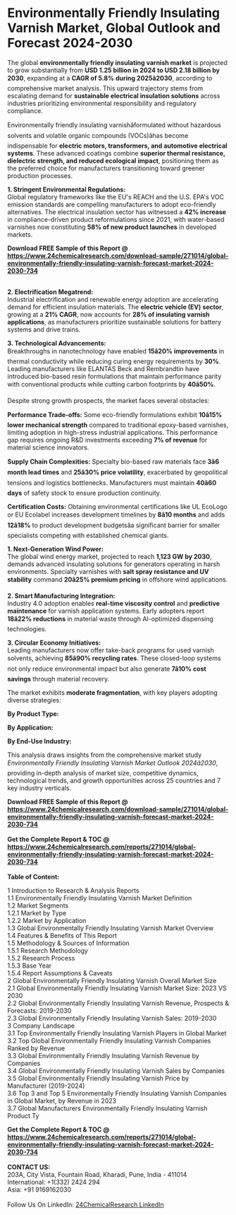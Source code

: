<h1>Environmentally Friendly Insulating Varnish Market, Global Outlook and Forecast 2024-2030</h1><p>The global <strong>environmentally friendly insulating varnish market</strong> is projected to grow substantially from <strong>USD 1.25 billion in 2024 to USD 2.18 billion by 2030</strong>, expanding at a <strong>CAGR of 5.8% during 2025â2030</strong>, according to comprehensive market analysis. This upward trajectory stems from escalating demand for <strong>sustainable electrical insulation solutions</strong> across industries prioritizing environmental responsibility and regulatory compliance.</p><p>Environmentally friendly insulating varnishâformulated without hazardous solvents and volatile organic compounds (VOCs)âhas become indispensable for <strong>electric motors, transformers, and automotive electrical systems</strong>. These advanced coatings combine <strong>superior thermal resistance, dielectric strength, and reduced ecological impact</strong>, positioning them as the preferred choice for manufacturers transitioning toward greener production processes.</p><p><strong>1. Stringent Environmental Regulations:</strong><br>
Global regulatory frameworks like the EU's REACH and the U.S. EPA's VOC emission standards are compelling manufacturers to adopt eco-friendly alternatives. The electrical insulation sector has witnessed a <strong>42% increase</strong> in compliance-driven product reformulations since 2021, with water-based varnishes now constituting <strong>58% of new product launches</strong> in developed markets.</p><div><b>Download FREE Sample of this Report @ 
            <a href="https://www.24chemicalresearch.com/download-sample/271014/global-environmentally-friendly-insulating-varnish-forecast-market-2024-2030-734">
            https://www.24chemicalresearch.com/download-sample/271014/global-environmentally-friendly-insulating-varnish-forecast-market-2024-2030-734</a></b></div><br><p><strong>2. Electrification Megatrend:</strong><br>
Industrial electrification and renewable energy adoption are accelerating demand for efficient insulation materials. The <strong>electric vehicle (EV) sector</strong>, growing at a <strong>21% CAGR</strong>, now accounts for <strong>28% of insulating varnish applications</strong>, as manufacturers prioritize sustainable solutions for battery systems and drive trains.</p><p><strong>3. Technological Advancements:</strong><br>
Breakthroughs in nanotechnology have enabled <strong>15â20% improvements</strong> in thermal conductivity while reducing curing energy requirements by <strong>30%</strong>. Leading manufacturers like ELANTAS Beck and Rembrandtin have introduced bio-based resin formulations that maintain performance parity with conventional products while cutting carbon footprints by <strong>40â50%</strong>.</p><p>Despite strong growth prospects, the market faces several obstacles:</p><p><strong>Performance Trade-offs:</strong> Some eco-friendly formulations exhibit <strong>10â15% lower mechanical strength</strong> compared to traditional epoxy-based varnishes, limiting adoption in high-stress industrial applications. This performance gap requires ongoing R&amp;D investments exceeding <strong>7% of revenue</strong> for material science innovators.</p><p><strong>Supply Chain Complexities:</strong> Specialty bio-based raw materials face <strong>3â6 month lead times</strong> and <strong>25â30% price volatility</strong>, exacerbated by geopolitical tensions and logistics bottlenecks. Manufacturers must maintain <strong>40â60 days</strong> of safety stock to ensure production continuity.</p><p><strong>Certification Costs:</strong> Obtaining environmental certifications like UL EcoLogo or EU Ecolabel increases development timelines by <strong>8â10 months</strong> and adds <strong>12â18%</strong> to product development budgetsâa significant barrier for smaller specialists competing with established chemical giants.</p><p><strong>1. Next-Generation Wind Power:</strong><br>
The global wind energy market, projected to reach <strong>1,123 GW by 2030</strong>, demands advanced insulating solutions for generators operating in harsh environments. Specialty varnishes with <strong>salt spray resistance and UV stability</strong> command <strong>20â25% premium pricing</strong> in offshore wind applications.</p><p><strong>2. Smart Manufacturing Integration:</strong><br>
Industry 4.0 adoption enables <strong>real-time viscosity control</strong> and <strong>predictive maintenance</strong> for varnish application systems. Early adopters report <strong>18â22% reductions</strong> in material waste through AI-optimized dispensing technologies.</p><p><strong>3. Circular Economy Initiatives:</strong><br>
Leading manufacturers now offer take-back programs for used varnish solvents, achieving <strong>85â90% recycling rates</strong>. These closed-loop systems not only reduce environmental impact but also generate <strong>7â10% cost savings</strong> through material recovery.</p><p>The market exhibits <strong>moderate fragmentation</strong>, with key players adopting diverse strategies:</p><p><strong>By Product Type:</strong></p><p><strong>By Application:</strong></p><p><strong>By End-Use Industry:</strong></p><p>This analysis draws insights from the comprehensive market study <em>Environmentally Friendly Insulating Varnish Market Outlook 2024â2030</em>, providing in-depth analysis of market size, competitive dynamics, technological trends, and growth opportunities across 25 countries and 7 key industry verticals.</p><div><b>Download FREE Sample of this Report @ 
            <a href="https://www.24chemicalresearch.com/download-sample/271014/global-environmentally-friendly-insulating-varnish-forecast-market-2024-2030-734">
            https://www.24chemicalresearch.com/download-sample/271014/global-environmentally-friendly-insulating-varnish-forecast-market-2024-2030-734</a></b></div><br><div><b>Get the Complete Report & TOC @ 
            <a href="https://www.24chemicalresearch.com/reports/271014/global-environmentally-friendly-insulating-varnish-forecast-market-2024-2030-734">
            https://www.24chemicalresearch.com/reports/271014/global-environmentally-friendly-insulating-varnish-forecast-market-2024-2030-734</a></b></div><br>
            <b>Table of Content:</b><p>1 Introduction to Research & Analysis Reports<br />
    1.1 Environmentally Friendly Insulating Varnish Market Definition<br />
    1.2 Market Segments<br />
        1.2.1 Market by Type<br />
        1.2.2 Market by Application<br />
    1.3 Global Environmentally Friendly Insulating Varnish Market Overview<br />
    1.4 Features & Benefits of This Report<br />
    1.5 Methodology & Sources of Information<br />
        1.5.1 Research Methodology<br />
        1.5.2 Research Process<br />
        1.5.3 Base Year<br />
        1.5.4 Report Assumptions & Caveats<br />
2 Global Environmentally Friendly Insulating Varnish Overall Market Size<br />
    2.1 Global Environmentally Friendly Insulating Varnish Market Size: 2023 VS 2030<br />
    2.2 Global Environmentally Friendly Insulating Varnish Revenue, Prospects & Forecasts: 2019-2030<br />
    2.3 Global Environmentally Friendly Insulating Varnish Sales: 2019-2030<br />
3 Company Landscape<br />
    3.1 Top Environmentally Friendly Insulating Varnish Players in Global Market<br />
    3.2 Top Global Environmentally Friendly Insulating Varnish Companies Ranked by Revenue<br />
    3.3 Global Environmentally Friendly Insulating Varnish Revenue by Companies<br />
    3.4 Global Environmentally Friendly Insulating Varnish Sales by Companies<br />
    3.5 Global Environmentally Friendly Insulating Varnish Price by Manufacturer (2019-2024)<br />
    3.6 Top 3 and Top 5 Environmentally Friendly Insulating Varnish Companies in Global Market, by Revenue in 2023<br />
    3.7 Global Manufacturers Environmentally Friendly Insulating Varnish Product Ty</p><div><b>Get the Complete Report & TOC @ 
            <a href="https://www.24chemicalresearch.com/reports/271014/global-environmentally-friendly-insulating-varnish-forecast-market-2024-2030-734">
            https://www.24chemicalresearch.com/reports/271014/global-environmentally-friendly-insulating-varnish-forecast-market-2024-2030-734</a></b></div><br><b>CONTACT US:</b><br>
            203A, City Vista, Fountain Road, Kharadi, Pune, India - 411014<br>
            International: +1(332) 2424 294<br>
            Asia: +91 9169162030 <br><br>
            Follow Us On LinkedIn: <a href="https://www.linkedin.com/company/24chemicalresearch/">24ChemicalResearch LinkedIn</a>
